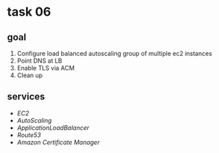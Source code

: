 # task 06

## goal

1. Configure load balanced autoscaling group of multiple ec2 instances
2. Point DNS at LB
3. Enable TLS via ACM
4. Clean up

## services

-   _EC2_
-   _AutoScaling_
-   _ApplicationLoadBalancer_
-   _Route53_
-   _Amazon Certificate Manager_
